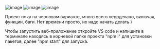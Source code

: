 ![image](https://github.com/DonParuyr/Netflix/assets/95251384/9c34f6b5-30ab-421c-9cef-9c308ee418be)
![image](https://github.com/DonParuyr/Netflix/assets/95251384/81f510fd-b442-4e32-b7ff-82208bbaf4ca)
![image](https://github.com/DonParuyr/Netflix/assets/95251384/4e1bb44e-d198-40b0-8e91-7db0cae72e1c)

Проект пока на черновом варианте, много всего недоделано, включая, функции, баги. Нет времени просто, но надо начать делать )

Чтобы запустить веб-приложение откройте VS code и напишите в терминале находясь в корневой папке проекта "npm i" для установки пакетов, далее "npm start" для запуска.
